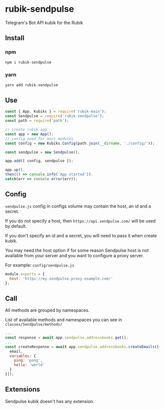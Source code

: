 # rubik-sendpulse
Telegram's Bot API kubik for the Rubik

## Install

### npm
```bash
npm i rubik-sendpulse
```

### yarn
```bash
yarn add rubik-sendpulse
```

## Use
```js
const { App, Kubiks } = require('rubik-main');
const Sendpulse = require('rubik-sendpulse');
const path = require('path');

// create rubik app
const app = new App();
// config need for most modules
const config = new Kubiks.Config(path.join(__dirname, './config/'));

const sendpulse = new Sendpulse();

app.add([ config, sendpulse ]);

app.up().
then(() => console.info('App started')).
catch(err => console.error(err));
```

## Config
`sendpulse.js` config in configs volume may contain the host, an id and a secret.

If you do not specify a host, then `https://api.sendpulse.com/` will be used by default.

If you don't specify an id and a secret, you will need to pass it when create kubik.

You may need the host option if for some reason Sendpulse host is not available from your server
and you want to configure a proxy server.


For example:
`config/sendpulse.js`
```js
module.exports = {
  host: 'https://my.sendpulse.proxy.example.com/'
};
```

## Call
All methods are grouped by namespaces.

List of available methods and namespaces you can see in `classes/Sendpulse/methods/`

```js
...
const response = await app.sendpulse.addressbooks.get();
...
const createResponse = await app.sendpulse.addressbooks.createEmails([{
  email,
  variables: {
    ping: 'pong',
    hello: 'world'
  }
}]);
````

## Extensions
Sendpulse kubik doesn't has any extension.
